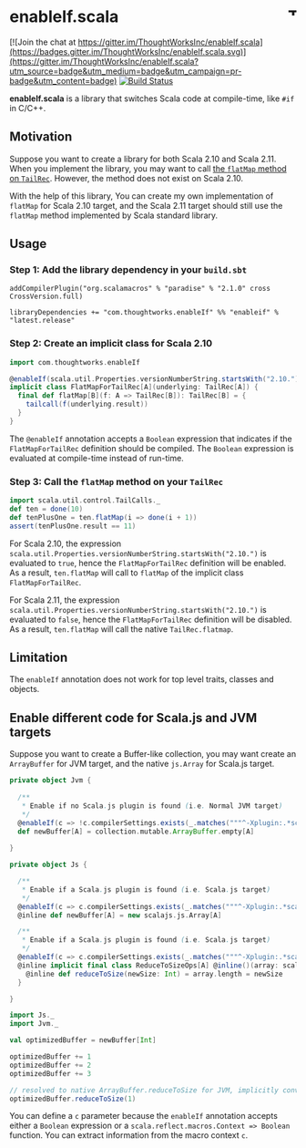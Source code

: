 # enableIf.scala <a href="http://thoughtworks.com/"><img align="right" src="https://www.thoughtworks.com/imgs/tw-logo.png" title="ThoughtWorks" height="15"/></a>

[![Join the chat at https://gitter.im/ThoughtWorksInc/enableIf.scala](https://badges.gitter.im/ThoughtWorksInc/enableIf.scala.svg)](https://gitter.im/ThoughtWorksInc/enableIf.scala?utm_source=badge&utm_medium=badge&utm_campaign=pr-badge&utm_content=badge)
[![Build Status](https://travis-ci.org/ThoughtWorksInc/enableIf.scala.svg)](https://travis-ci.org/ThoughtWorksInc/enableIf.scala)

**enableIf.scala** is a library that switches Scala code at compile-time, like `#if` in C/C++.

## Motivation

Suppose you want to create a library for both Scala 2.10 and Scala 2.11. When you implement the library, you may want to call [the `flatMap` method on `TailRec`](http://www.scala-lang.org/api/current/scala/util/control/TailCalls$$TailRec.html). However, the method does not exist on Scala 2.10.

With the help of this library, You can create my own implementation of `flatMap` for Scala 2.10 target, and the Scala 2.11 target should still use the `flatMap` method implemented by Scala standard library.

## Usage

### Step 1: Add the library dependency in your `build.sbt`

```
addCompilerPlugin("org.scalamacros" % "paradise" % "2.1.0" cross CrossVersion.full)

libraryDependencies += "com.thoughtworks.enableIf" %% "enableif" % "latest.release"
```

### Step 2: Create an implicit class for Scala 2.10

``` scala
import com.thoughtworks.enableIf

@enableIf(scala.util.Properties.versionNumberString.startsWith("2.10."))
implicit class FlatMapForTailRec[A](underlying: TailRec[A]) {
  final def flatMap[B](f: A => TailRec[B]): TailRec[B] = {
    tailcall(f(underlying.result))
  }
}
```

The `@enableIf` annotation accepts a `Boolean` expression that indicates if the `FlatMapForTailRec` definition should be compiled. The `Boolean` expression is evaluated at compile-time instead of run-time.

### Step 3: Call the `flatMap` method on your `TailRec`

``` scala
import scala.util.control.TailCalls._
def ten = done(10)
def tenPlusOne = ten.flatMap(i => done(i + 1))
assert(tenPlusOne.result == 11)
```

For Scala 2.10, the expression `scala.util.Properties.versionNumberString.startsWith("2.10.")` is evaluated to `true`, hence the `FlatMapForTailRec` definition will be enabled. As a result, `ten.flatMap` will call to `flatMap` of the implicit class `FlatMapForTailRec`.

For Scala 2.11, the expression `scala.util.Properties.versionNumberString.startsWith("2.10.")` is evaluated to `false`, hence the `FlatMapForTailRec` definition will be disabled. As a result, `ten.flatMap` will call the native `TailRec.flatmap`.

## Limitation

The `enableIf` annotation does not work for top level traits, classes and objects.

## Enable different code for Scala.js and JVM targets

Suppose you want to create a Buffer-like collection, you may want create an `ArrayBuffer` for JVM target, and the native `js.Array` for Scala.js target.

``` scala
private object Jvm {
  
  /**
   * Enable if no Scala.js plugin is found (i.e. Normal JVM target)
   */
  @enableIf(c => !c.compilerSettings.exists(_.matches("""^-Xplugin:.*scalajs-compiler_[0-9\.\-]*\.jar$""")))
  def newBuffer[A] = collection.mutable.ArrayBuffer.empty[A]
  
}

private object Js {

  /**
   * Enable if a Scala.js plugin is found (i.e. Scala.js target)
   */
  @enableIf(c => c.compilerSettings.exists(_.matches("""^-Xplugin:.*scalajs-compiler_[0-9\.\-]*\.jar$""")))
  @inline def newBuffer[A] = new scalajs.js.Array[A]

  /**
   * Enable if a Scala.js plugin is found (i.e. Scala.js target)
   */
  @enableIf(c => c.compilerSettings.exists(_.matches("""^-Xplugin:.*scalajs-compiler_[0-9\.\-]*\.jar$""")))
  @inline implicit final class ReduceToSizeOps[A] @inline()(array: scalajs.js.Array[A]) {
    @inline def reduceToSize(newSize: Int) = array.length = newSize
  }

}

import Js._
import Jvm._

val optimizedBuffer = newBuffer[Int]

optimizedBuffer += 1
optimizedBuffer += 2
optimizedBuffer += 3

// resolved to native ArrayBuffer.reduceToSize for JVM, implicitly converted to ReduceToSizeOps for Scala.js
optimizedBuffer.reduceToSize(1)
```

You can define a `c` parameter because the `enableIf` annotation accepts either a `Boolean` expression or a `scala.reflect.macros.Context => Boolean` function. You can extract information from the macro context `c`.
